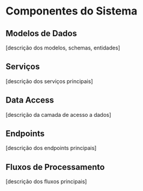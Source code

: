 # Componentes do Sistema

## Modelos de Dados
[descrição dos modelos, schemas, entidades]

## Serviços
[descrição dos serviços principais]

## Data Access
[descrição da camada de acesso a dados]

## Endpoints
[descrição dos endpoints principais]

## Fluxos de Processamento
[descrição dos fluxos principais]